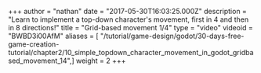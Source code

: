 +++
author = "nathan"
date = "2017-05-30T16:03:25.000Z"
description = "Learn to implement a top-down character's movement, first in 4 and then in 8 directions!"
title = "Grid-based movement 1/4"
type = "video"
videoid = "BWBD3i00AfM"
aliases = [ "/tutorial/game-design/godot/30-days-free-game-creation-tutorial/chapter2/10_simple_topdown_character_movement_in_godot_gridbased_movement_14",]
weight = 2
+++
